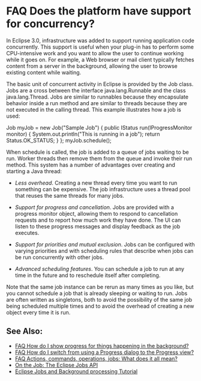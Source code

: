 

FAQ Does the platform have support for concurrency?
===================================================

In Eclipse 3.0, infrastructure was added to support running application code concurrently. This support is useful when your plug-in has to perform some CPU-intensive work and you want to allow the user to continue working while it goes on. For example, a Web browser or mail client typically fetches content from a server in the background, allowing the user to browse existing content while waiting.

The basic unit of concurrent activity in Eclipse is provided by the Job class. Jobs are a cross between the interface java.lang.Runnable and the class java.lang.Thread. Jobs are similar to runnables because they encapsulate behavior inside a run method and are similar to threads because they are not executed in the calling thread. This example illustrates how a job is used:

   Job myJob = new Job("Sample Job") {
      public IStatus run(IProgressMonitor monitor) {
         System.out.println("This is running in a job");
         return Status.OK_STATUS;
      }
   };
   myJob.schedule();

When schedule is called, the job is added to a queue of jobs waiting to be run. Worker threads then remove them from the queue and invoke their run method. This system has a number of advantages over creating and starting a Java thread:

*   _Less overhead_. Creating a new thread every time you want to run something can be expensive. The job infrastructure uses a thread pool that reuses the same threads for many jobs.

*   _Support for progress and cancellation_. Jobs are provided with a progress monitor object, allowing them to respond to cancellation requests and to report how much work they have done. The UI can listen to these progress messages and display feedback as the job executes.

*   _Support for priorities and mutual exclusion_. Jobs can be configured with varying priorities and with scheduling rules that describe when jobs can be run concurrently with other jobs.

*   _Advanced scheduling features_. You can schedule a job to run at any time in the future and to reschedule itself after completing.

Note that the same job instance can be rerun as many times as you like, but you cannot schedule a job that is already sleeping or waiting to run. Jobs are often written as singletons, both to avoid the possibility of the same job being scheduled multiple times and to avoid the overhead of creating a new object every time it is run.

See Also:
---------

*   [FAQ How do I show progress for things happening in the background?](./FAQ_How_do_I_show_progress_for_things_happening_in_the_background.md "FAQ How do I show progress for things happening in the background?")
*   [FAQ How do I switch from using a Progress dialog to the Progress view?](./FAQ_How_do_I_switch_from_using_a_Progress_dialog_to_the_Progress_view.md "FAQ How do I switch from using a Progress dialog to the Progress view?")
*   [FAQ Actions, commands, operations, jobs: What does it all mean?](./FAQ_Actions,_commands,_operations,_jobs:_What_does_it_all_mean.md "FAQ Actions, commands, operations, jobs: What does it all mean?")
*   [On the Job: The Eclipse Jobs API](https://www.eclipse.org/articles/Article-Concurrency/jobs-api.html)
*   [Eclipse Jobs and Background processing Tutorial](http://www.vogella.de/articles/EclipseJobs/article.html)

